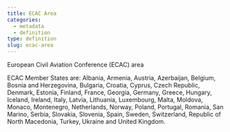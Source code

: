 ```yaml
---
title: ECAC Area
categories:
  - metadata
  - definition
type: definition
slug: ecac-area
---
```


European Civil Aviation Conference (ECAC) area

ECAC Member States are: Albania, Armenia, Austria, Azerbaijan, Belgium, Bosnia and Herzegovina, Bulgaria, Croatia, Cyprus, Czech Republic, Denmark, Estonia, Finland, France, Georgia, Germany, Greece, Hungary, Iceland, Ireland, Italy, Latvia, Lithuania, Luxembourg, Malta, Moldova, Monaco, Montenegro, Netherlands, Norway, Poland, Portugal, Romania, San Marino, Serbia, Slovakia, Slovenia, Spain, Sweden, Switzerland, Republic of North Macedonia, Turkey, Ukraine and United Kingdom.
